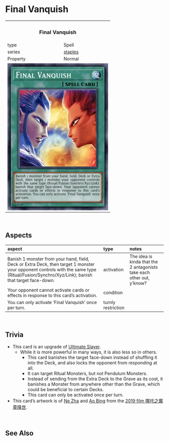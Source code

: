 # Final Vanquish

<table>
  <tr>
    <th colspan="2"> <h3> Final Vanquish </h3> </th>
  </tr>
  <tr>
    <td> type </td>
    <td> Spell </td>
  </tr>
  <tr>
    <td> series </td>
    <td> <a href="../../../archetypes/staples.md">staples</a> </td>
  </tr>
  <tr>
    <td> Property </td>
    <td> Normal </td>
  </tr>
  <tr>
    <td colspan="2"> <img src="../../../.assets/cards/spells/Final Vanquish.png" width="320px"> </td>
  </tr>
</table>


<br>


## Aspects

| aspect | type | notes |
| :----- | :--- | :---- |
| Banish 1 monster from your hand, field, Deck or Extra Deck, then target 1 monster your opponent controls with the same type (Ritual/Fusion/Synchro/Xyz/Link); banish that target face-down. | activation | The idea is kinda that the 2 antagonists take each other out, y’know? |
| Your opponent cannot activate cards or effects in response to this card’s activation. | condition | |
| You can only activate ‘Final Vanquish’ once per turn. | turnly restriction | |


<br>


## Trivia

- This card is an upgrade of [Ultimate Slayer](https://yugipedia.com/wiki/Ultimate_Slayer).
  - While it is more powerful in many ways, it is also less so in others.
    - This card banishes the target face-down instead of shuffling it into the Deck, and also locks the opponent from responding at all.
    - It can target Ritual Monsters, but not Pendulum Monsters.
    - Instead of sending from the Extra Deck to the Grave as its cost, it banishes a Monster from anywhere other than the Grave, which could be beneficial to certain Decks.
    - This card can only be activated once per turn.
- This card’s artwork is of [Ne Zha](https://wikipedia.org/wiki/Nezha) and [Ao Bing](https://wikipedia.org/wiki/Ao_Bing) from the [2019 film 哪吒之魔童降世](https://wikipedia.org/wiki/Ne_Zha_(2019_film)).


<br>


## See Also

[](..)  
